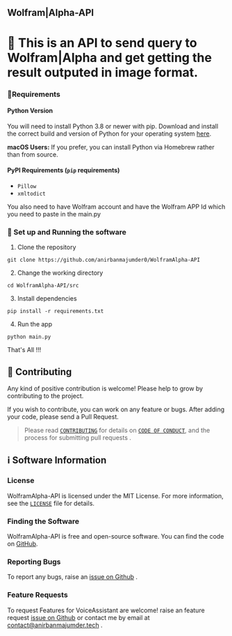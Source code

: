 ## Wolfram|Alpha-API
 
# 👋 This is an API to send query to Wolfram|Alpha and get getting the result outputed in image format.

### 📝Requirements

#### Python Version

You will need to install Python 3.8 or newer with pip. Download and install the correct
build and version of Python for your operating system [here](https://python.org/downloads).

**macOS Users:** If you prefer, you can install Python via Homebrew rather than from source.

#### PyPI Requirements (`pip` requirements)

* `Pillow`
* `xmltodict`


You also need to have Wolfram account and have the Wolfram APP Id which you need to paste in the main.py

### 📜 Set up and Running the software

1. Clone the repository

```
git clone https://github.com/anirbanmajumder0/WolframAlpha-API
```

2. Change the working directory

```
cd WolframAlpha-API/src
```

3. Install dependencies

```
pip install -r requirements.txt
```

4. Run the app

```
python main.py
```

That's All !!!


## 🤝 Contributing

Any kind of positive contribution is welcome! Please help to grow by contributing to the project.

If you wish to contribute, you can work on any feature or bugs. After adding your code, please send a Pull Request.

> Please read [`CONTRIBUTING`](CONTRIBUTING.md) for details on [`CODE OF CONDUCT`](CODE_OF_CONDUCT.md), and the process for submitting pull requests .


## ℹ️ Software Information

### License

WolframAlpha-API is licensed under the MIT License. For more information, see the [`LICENSE`](LICENSE) file for details.

### Finding the Software

WolframAlpha-API is free and open-source software. You can find the code on
[GitHub](https://github.com/anirbanmajumder0/WolframAlpha-API).

### Reporting Bugs

To report any bugs, raise an [issue on Github](https://github.com/anirbanmajumder0/WolframAlpha-API/issues/new?assignees=anirbanmajumder0&labels=&template=bug_report.md) .

### Feature Requests

To request Features for VoiceAssistant are welcome! raise an feature request [issue on Github](https://github.com/anirbanmajumder0/WolframAlpha-API/issues/new?assignees=anirbanmajumder0&labels=&template=feature_request.md) or contact me by email at <contact@anirbanmajumder.tech> .
